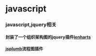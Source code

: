 # javascript
### javascript,jquery相关 
<!--lencharts-->
#### 封装了一个组织架构图的jquery插件[lenharts](https://github.com/liubin915249126/javascript/tree/master/lencharts)

<!-- jsplumb -->
#### [jsplumb](https://github.com/liubin915249126/javascript/tree/master/jsplumb)流程图插件    


